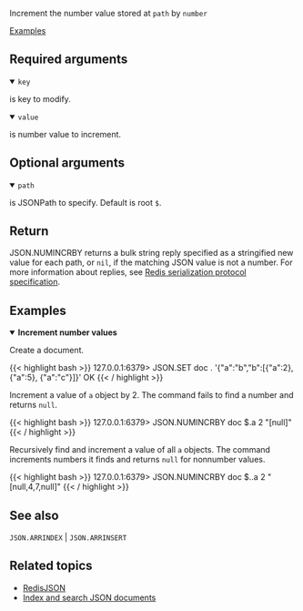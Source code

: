 Increment the number value stored at `path` by `number`

[Examples](#examples)

## Required arguments

<details open><summary><code>key</code></summary> 

is key to modify.
</details>

<details open><summary><code>value</code></summary> 

is number value to increment. 
</details>

## Optional arguments

<details open><summary><code>path</code></summary> 

is JSONPath to specify. Default is root `$`.
</details>

## Return 

JSON.NUMINCRBY returns a bulk string reply specified as a stringified new value for each path, or `nil`, if the matching JSON value is not a number. 
For more information about replies, see [Redis serialization protocol specification](/docs/reference/protocol-spec). 

## Examples

<details open>
<summary><b>Increment number values</b></summary>

Create a document.

{{< highlight bash >}}
127.0.0.1:6379> JSON.SET doc . '{"a":"b","b":[{"a":2}, {"a":5}, {"a":"c"}]}'
OK
{{< / highlight >}}

Increment a value of `a` object by 2. The command fails to find a number and returns `null`.

{{< highlight bash >}}
127.0.0.1:6379> JSON.NUMINCRBY doc $.a 2
"[null]"
{{< / highlight >}}

Recursively find and increment a value of all `a` objects. The command increments numbers it finds and returns `null` for nonnumber values.

{{< highlight bash >}}
127.0.0.1:6379> JSON.NUMINCRBY doc $..a 2
"[null,4,7,null]"
{{< / highlight >}}

</details>

## See also

`JSON.ARRINDEX` | `JSON.ARRINSERT` 

## Related topics

* [RedisJSON](/docs/stack/json)
* [Index and search JSON documents](/docs/stack/search/indexing_json)
